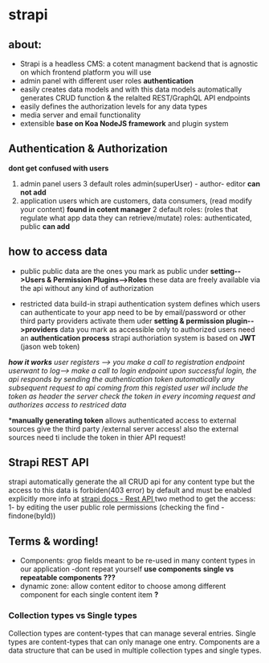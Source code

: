# strapi

## about:
- Strapi is a headless CMS: a cotent managment backend that is agnostic on which frontend platform you will use
- admin panel with different user roles **authentication**
- easily creates data models and with this data models automatically generates CRUD function & the relalted REST/GraphQL API endpoints 
- easily defines the authorization levels for any data types
- media server and email functionality
- extensible **base on Koa NodeJS framework** and plugin system

## Authentication & Authorization
**dont get confused with users**
1. admin panel users 3 default roles admin(superUser) - author- editor **can not add**
2. application users which are customers, data consumers, (read modify your content) **found in cotent manager** 2 default roles: (roles that regulate what app data they can retrieve/mutate)
 roles: authenticated, public **can add** 

## how to access data

- public
public data are the ones you mark as public under **setting-->Users & Permission Plugins-->Roles**
these data are freely available via the api without any kind of authorization

- restricted data
build-in strapi authentication system defines which users can authenticate to your app
need to be by email/password or other third party providers
activate them uder **setting & permission plugin-->providers**
data you mark as accessible only to authorized users need an **authentication process** 
strapi authoriation system is based on **JWT** (jason web token)

***how it works***
*user registers --> you make a call to registration endpoint*
*userwant to log--> make a call to login endpoint*
*upon successful login, the api responds by sending the authentication token automatically*
*any subsequent request to api coming from this registed user wil include the token as header*
*the server check the token in every incoming request and authorizes access to restriced data* 

***manually generating token** allows authenticated access to external sources
give the third party /external server access!
also the external sources need ti include the token in thier API request! 

## Strapi REST API
strapi automatically generate the all CRUD api for any content type but the access to this data is forbiden(403 error) by default and must be enabled explicitly 
more info at [strapi docs - Rest API ](https://docs.strapi.io/developer-docs/latest/developer-resources/database-apis-reference/rest-api.html)
two method to get the access: 
1- by editing the user public role permissions
(checking the find -findone(byId))
 



## Terms & wording!
- Components: grop fields meant to be re-used in many content types in our application -dont repeat yourself **use components** 
**single vs repeatable components ???** 
- dynamic zone: allow content editor to choose among different component for each single content item **?**

### Collection types vs Single types
Collection types are content-types that can manage several entries.
Single types are content-types that can only manage one entry.
Components are a data structure that can be used in multiple collection types and single types.
